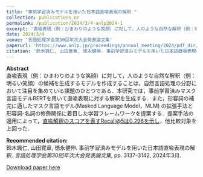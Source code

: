 ```yaml
---
title: "事前学習済みモデルを用いた日本語直喩表現の解釈 "
collection: publications_nr
permalink: /publication/2024/3/4-anlp2024-1
excerpt: '直喩表現（例：ひまわりのような笑顔）に対して，人のような自然な解釈（例：明るい笑顔）の候補を生成するモデルを作成することは，自然言語処理の分野において注目を集めている課題のひとつである．本研究では，事前学習済みマスク言語モデルBERTを用いて直喩表現に対する解釈を生成する．また，形容詞の補完に適したマスク言語モデル(Masked Language Model，MLM) の拡張手法と形容詞-名詞の修飾関係に着目した学習フレームワークを提案する．提案手法の適用によって，直喩解釈のスコアを表すRecall@5は0.296を示し，他比較対象を上回った．'
date: 2024/3/4
venue: '言語処理学会第30回年次大会発表論文集'
paperurl: 'https://www.anlp.jp/proceedings/annual_meeting/2024/pdf_dir/D11-6.pdf'
citation: '鈴木颯仁, 山田寛章, 徳永健伸. 事前学習済みモデルを用いた日本語直喩表現の解釈. <i>言語処理学会第30回年次大会発表論文集</i>, pp. 3137-3142, 2024年3月.'
---
```

**Abstract**   
直喩表現（例：ひまわりのような笑顔）に対して，人のような自然な解釈（例：明るい笑顔）の候補を生成するモデルを作成することは，自然言語処理の分野において注目を集めている課題のひとつである．本研究では，事前学習済みマスク言語モデルBERTを用いて直喩表現に対する解釈を生成する．また，形容詞の補完に適したマスク言語モデル(Masked Language Model，MLM) の拡張手法と形容詞-名詞の修飾関係に着目した学習フレームワークを提案する．提案手法の適用によって，直喩解釈のスコアを表すRecall@5は0.296を示し，他比較対象を上回った．

**Recommended citation:**   
鈴木颯仁, 山田寛章, 徳永健伸. 事前学習済みモデルを用いた日本語直喩表現の解釈. <i>言語処理学会第30回年次大会発表論文集</i>, pp. 3137-3142, 2024年3月.

<a href='https://www.anlp.jp/proceedings/annual_meeting/2024/pdf_dir/D11-6.pdf'>Download paper here</a>

